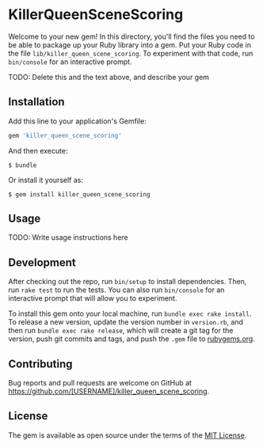 # KillerQueenSceneScoring

Welcome to your new gem! In this directory, you'll find the files you need to be able to package up your Ruby library into a gem. Put your Ruby code in the file `lib/killer_queen_scene_scoring`. To experiment with that code, run `bin/console` for an interactive prompt.

TODO: Delete this and the text above, and describe your gem

## Installation

Add this line to your application's Gemfile:

```ruby
gem 'killer_queen_scene_scoring'
```

And then execute:

    $ bundle

Or install it yourself as:

    $ gem install killer_queen_scene_scoring

## Usage

TODO: Write usage instructions here

## Development

After checking out the repo, run `bin/setup` to install dependencies. Then, run `rake test` to run the tests. You can also run `bin/console` for an interactive prompt that will allow you to experiment.

To install this gem onto your local machine, run `bundle exec rake install`. To release a new version, update the version number in `version.rb`, and then run `bundle exec rake release`, which will create a git tag for the version, push git commits and tags, and push the `.gem` file to [rubygems.org](https://rubygems.org).

## Contributing

Bug reports and pull requests are welcome on GitHub at https://github.com/[USERNAME]/killer_queen_scene_scoring.

## License

The gem is available as open source under the terms of the [MIT License](https://opensource.org/licenses/MIT).
